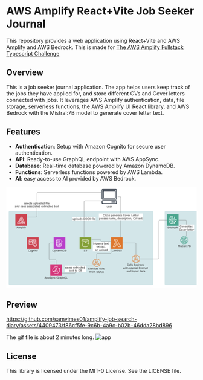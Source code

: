 # AWS Amplify React+Vite Job Seeker Journal

This repository provides a web application using React+Vite and AWS Amplify and AWS Bedrock.
This is made for [The AWS Amplify Fullstack Typescript Challenge](https://dev.to/challenges/aws)

## Overview

This is a job seeker journal application. The app helps users keep track of the jobs they have applied for, and store different CVs and Cover letters connected with jobs.
It leverages AWS Amplify authentication, data, file storage, serverless functions, the AWS Amplify UI React library, and AWS Bedrock with the Mistral:7B model to generate cover letter text.

## Features

- **Authentication**: Setup with Amazon Cognito for secure user authentication.
- **API**: Ready-to-use GraphQL endpoint with AWS AppSync.
- **Database**: Real-time database powered by Amazon DynamoDB.
- **Functions**: Serverless functions powered by AWS Lambda.
- **AI**: easy access to AI provided by AWS Bedrock.

 ![AWS diagram](scheme.png)

## Preview

https://github.com/samvimes01/amplify-job-search-diary/assets/4409473/f86cf5fe-9c6b-4a9c-b02b-46dda28bd896

The gif file is about 2 minutes long.
![app](https://github.com/samvimes01/amplify-job-search-diary/assets/4409473/35739df6-9415-4a46-8dc0-27e4a641786b)


## License

This library is licensed under the MIT-0 License. See the LICENSE file.
